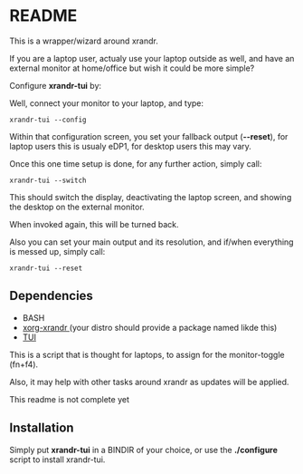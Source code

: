 README
======

This is a wrapper/wizard around xrandr.

If you are a laptop user, actualy use your laptop outside as well, 
and have an external monitor at home/office but wish it could be more simple?

Configure **xrandr-tui** by:

Well, connect your monitor to your laptop, and type:

	xrandr-tui --config

Within that configuration screen, you set your fallback output (__--reset__),
for laptop users this is usualy eDP1, for desktop users this may vary.

Once this one time setup is done, for any further action, simply call:

	xrandr-tui --switch
	
This should switch the display, deactivating the laptop screen, 
and showing the desktop on the external monitor.

When invoked again, this will be turned back.

Also you can set your main output and its resolution, 
and if/when everything is messed up, simply call:

	xrandr-tui --reset



Dependencies
------------
*	BASH
*	[xorg-xrandr ](http://www.x.org/wiki/Projects/XRandR/) (your distro should provide a package named likde this)
*	[TUI](https://savannah.nongnu.org/projects/tui/)




This is a script that is thought for laptops, to assign for the monitor-toggle (fn+f4).

Also, it may help with other tasks around xrandr as updates will be applied.

This readme is not complete yet

Installation
------------

Simply put **xrandr-tui** in a BINDIR of your choice, 
or use the **./configure** script to install xrandr-tui.
